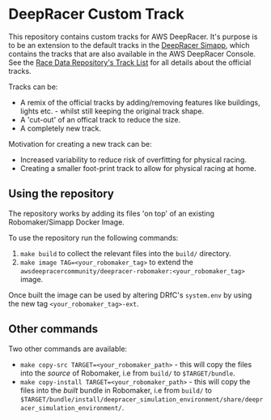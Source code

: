 # DeepRacer Custom Track

This repository contains custom tracks for AWS DeepRacer. It's purpose is to be an extension to the default tracks in the [DeepRacer Simapp](https://github.com/aws-deepracer-community/deepracer-simapp), which contains the tracks that are also available in the AWS DeepRacer Console. See the [Race Data Repository's Track List](https://github.com/aws-deepracer-community/deepracer-race-data/blob/main/raw_data/tracks/README.md) for all details about the official tracks.

Tracks can be:
* A remix of the official tracks by adding/removing features like buildings, lights etc. - whilst still keeping the original track shape.
* A 'cut-out' of an offical track to reduce the size.
* A completely new track.

Motivation for creating a new track can be:
* Increased variability to reduce risk of overfitting for physical racing.
* Creating a smaller foot-print track to allow for physical racing at home.

## Using the repository

The repository works by adding its files 'on top' of an existing Robomaker/Simapp Docker Image.

To use the repository run the following commands:
1. `make build` to collect the relevant files into the `build/` directory.
1. `make image TAG=<your_robomaker_tag>` to extend the `awsdeepracercommunity/deepracer-robomaker:<your_robomaker_tag>` image. 

Once built the image can be used by altering DRfC's `system.env` by using the new tag `<your_robomaker_tag>-ext`.

## Other commands

Two other commands are available:

* `make copy-src TARGET=<your_robomaker_path>` - this will copy the files into the *source* of Robomaker, i.e from `build/` to `$TARGET/bundle`.
* `make copy-install TARGET=<your_robomaker_path>` - this will copy the files into the *built* bundle in Robomaker, i.e from `build/` to `$TARGET/bundle/install/deepracer_simulation_environment/share/deepracer_simulation_environment/`.
